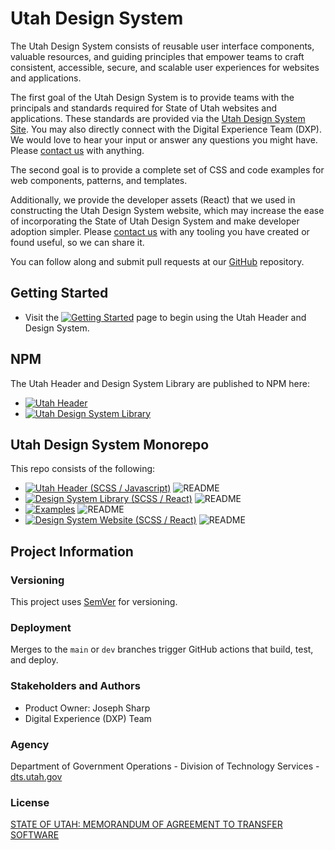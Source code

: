 # Utah Design System
The Utah Design System consists of reusable user interface components, valuable resources, and guiding principles that empower teams to craft consistent, accessible, secure, and scalable user experiences for websites and applications.

The first goal of the Utah Design System is to provide teams with the principals and standards required for State of Utah websites and applications.
These standards are provided via the [Utah Design System Site](https://designsystem.utah.gov). You may also directly connect with the
Digital Experience Team (DXP). We would love to hear your input or answer any questions you might have.
Please [contact us](https://designsystem.utah.gov/resources/gettingStarted) with anything.

The second goal is to provide a complete set of CSS and code examples for web components, patterns, and templates.

Additionally, we provide the developer assets (React) that we used in constructing the Utah Design System website,
which may increase the ease of incorporating the State of Utah Design System and make developer
adoption simpler. Please [contact us](https://designsystem.utah.gov/resources/gettingStarted) with any
tooling you have created or found useful, so we can share it.

You can follow along and submit pull requests at our [GitHub](https://github.com/utahdts/utah-design-system) repository.

## Getting Started

- Visit the [![Getting Started](https://img.shields.io/badge/Getting%20Started-blue)](https://designsystem.utah.gov/resources/gettingStarted) page to begin using the Utah Header and Design System.

## NPM

The Utah Header and Design System Library are published to NPM here:
- [![Utah Header](https://img.shields.io/badge/NPM-Utah_Header-blue)](https://www.npmjs.com/package/%40utahdts/utah-design-system-header)
- [![Utah Design System Library](https://img.shields.io/badge/NPM-Utah_Design_System_Library-blue)](https://www.npmjs.com/package/%40utahdts/utah-design-system)

## Utah Design System Monorepo

This repo consists of the following:
- [![Utah Header (SCSS / Javascript)](https://img.shields.io/badge/GitHub-Utah_Header-blue?logo=github)](https://github.com/utahdts/utah-design-system/tree/main/%40utahdts/utah-design-system-header) ![README](https://img.shields.io/badge/README-gray)
- [![Design System Library (SCSS / React)](https://img.shields.io/badge/GitHub-Design_System_Library-blue?logo=github)](https://github.com/utahdts/utah-design-system/tree/main/%40utahdts/utah-design-system) ![README](https://img.shields.io/badge/README-gray)
- [![Examples](https://img.shields.io/badge/GitHub-Examples-blue?logo=github)](https://github.com/utahdts/utah-design-system/tree/main/examples) ![README](https://img.shields.io/badge/README-gray)
- [![Design System Website (SCSS / React)](https://img.shields.io/badge/GitHub-Design_System_Website-blue?logo=github)](https://github.com/utahdts/utah-design-system/tree/main/utah-design-system-website) ![README](https://img.shields.io/badge/README-gray)

## Project Information
### Versioning

This project uses [SemVer](http://semver.org/) for versioning.

### Deployment

Merges to the `main` or `dev` branches trigger GitHub actions that build, test, and deploy.

### Stakeholders and Authors

- Product Owner: Joseph Sharp
- Digital Experience (DXP) Team

### Agency

Department of Government Operations - Division of Technology Services - [dts.utah.gov](https://dts.utah.gov/)

### License

[STATE OF UTAH: MEMORANDUM OF AGREEMENT TO TRANSFER SOFTWARE](https://github.com/utahdts/utah-design-system/tree/main/LICENSE)
